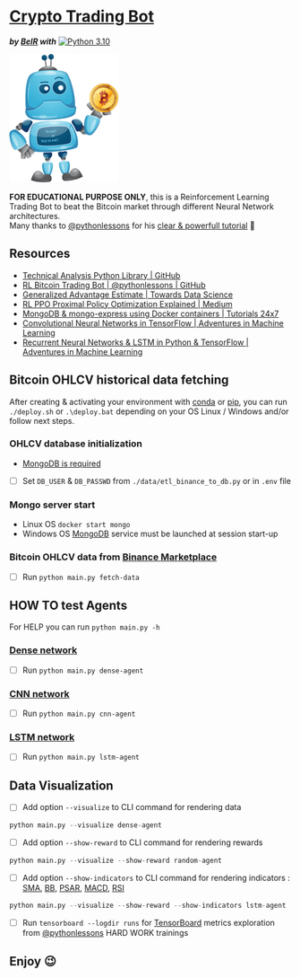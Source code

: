 # [Crypto Trading Bot]()
***by [BelR](https://github.com/belr20) with*** [![Python 3.10](https://img.shields.io/badge/python-3.10-blue.svg)](https://www.python.org/downloads/release/python-3106/)

![Bot](./assets/images/bot.png)

**FOR EDUCATIONAL PURPOSE ONLY**, this is a Reinforcement Learning Trading Bot to beat the Bitcoin market through different Neural Network architectures.  
Many thanks to [@pythonlessons](https://github.com/pythonlessons) for his [clear & powerfull tutorial](https://pylessons.com/RL-BTC-BOT-backbone) :pray:  
  
## Resources

* [Technical Analysis Python Library | GitHub](https://github.com/bukosabino/ta#technical-analysis-library-in-python)
* [RL Bitcoin Trading Bot | @pythonlessons | GitHub](https://github.com/pythonlessons/RL-Bitcoin-trading-bot)
* [Generalized Advantage Estimate | Towards Data Science](https://towardsdatascience.com/generalized-advantage-estimate-maths-and-code-b5d5bd3ce737)
* [RL PPO Proximal Policy Optimization Explained | Medium](https://jonathan-hui.medium.com/rl-proximal-policy-optimization-ppo-explained-77f014ec3f12)
* [MongoDB & mongo-express using Docker containers | Tutorials 24x7](https://devops.tutorials24x7.com/blog/containerize-mongodb-and-mongo-express-using-docker-containers)
* [Convolutional Neural Networks in TensorFlow | Adventures in Machine Learning](https://adventuresinmachinelearning.com/convolutional-neural-networks-tutorial-tensorflow/)
* [Recurrent Neural Networks & LSTM in Python & TensorFlow | Adventures in Machine Learning](https://adventuresinmachinelearning.com/recurrent-neural-networks-lstm-tutorial-tensorflow/)

## Bitcoin OHLCV historical data fetching
  
After creating & activating your environment with [conda](https://docs.conda.io/projects/conda/en/latest/user-guide/tasks/manage-environments.html#managing-environments) or [pip](https://packaging.python.org/en/latest/guides/installing-using-pip-and-virtual-environments/#installing-packages-using-pip-and-virtual-environments), you can run `./deploy.sh` or `.\deploy.bat` depending on your OS Linux / Windows and/or follow next steps.  
  
### OHLCV database initialization

* [MongoDB is required](https://openclassrooms.com/fr/courses/4462426-maitrisez-les-bases-de-donnees-nosql/4474601-decouvrez-le-fonctionnement-de-mongodb)
* [ ] Set `DB_USER` & `DB_PASSWD` from `./data/etl_binance_to_db.py` or in `.env` file

### Mongo server start

* Linux OS `docker start mongo`
* Windows OS [MongoDB](https://practicalprogramming.fr/mongodb-windows#lancez-linstance-mongodb) service must be launched at session start-up

### Bitcoin OHLCV data from [Binance Marketplace](https://www.binance.com/fr)

* [ ] Run `python main.py fetch-data`

## HOW TO test Agents
  
For HELP you can run `python main.py -h`  
  
### [Dense network](https://www.tensorflow.org/guide/keras/sequential_model)

* [ ] Run `python main.py dense-agent`

### [CNN network](https://www.tensorflow.org/tutorials/images/cnn)

* [ ] Run `python main.py cnn-agent`

### [LSTM network](https://www.tensorflow.org/tutorials/structured_data/time_series)

* [ ] Run `python main.py lstm-agent`

## Data Visualization

* [ ] Add option `--visualize` to CLI command for rendering data

```python
python main.py --visualize dense-agent
```

* [ ] Add option `--show-reward` to CLI command for rendering rewards

```python
python main.py --visualize --show-reward random-agent
```

* [ ] Add option `--show-indicators` to CLI command for rendering indicators : [SMA](https://technical-analysis-library-in-python.readthedocs.io/en/latest/ta.html#ta.trend.SMAIndicator), [BB](https://technical-analysis-library-in-python.readthedocs.io/en/latest/ta.html#ta.volatility.BollingerBands), [PSAR](https://technical-analysis-library-in-python.readthedocs.io/en/latest/ta.html#ta.trend.PSARIndicator), [MACD](https://technical-analysis-library-in-python.readthedocs.io/en/latest/ta.html#ta.trend.MACD), [RSI](https://technical-analysis-library-in-python.readthedocs.io/en/latest/ta.html#ta.momentum.rsi)

```python
python main.py --visualize --show-reward --show-indicators lstm-agent
```

* [ ] Run `tensorboard --logdir runs` for [TensorBoard](https://www.tensorflow.org/tensorboard/get_started) metrics exploration from [@pythonlessons](https://github.com/pythonlessons) HARD WORK trainings
  
## Enjoy :wink:  
